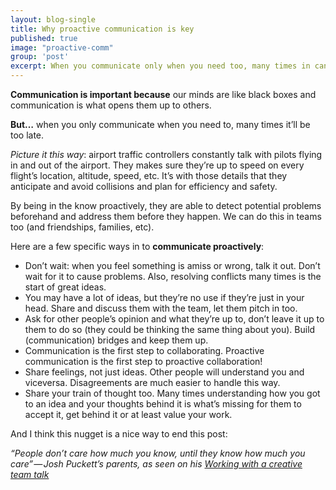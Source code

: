 ```yaml
---
layout: blog-single
title: Why proactive communication is key
published: true
image: "proactive-comm"
group: 'post'
excerpt: When you communicate only when you need too, many times in can be too late.
---
```


<p>  <strong>Communication is important because</strong> our minds are like black boxes and communication is what opens them up to others.</p>

<p><strong>But…</strong> when you only communicate when you need to, many times it’ll be too late.</p>

<p><i>Picture it this way</i>: airport traffic controllers constantly talk with pilots flying in and out of the airport. They makes sure they’re up to speed on every flight’s location, altitude, speed, etc. It’s with those details that they anticipate and avoid collisions and plan for efficiency and safety.</p>

<p>By being in the know proactively, they are able to detect potential problems beforehand and address them before they happen. We can do this in teams too (and friendships, families, etc).</p>

<p>Here are a few specific ways in to <strong>communicate proactively</strong>:</p>

<ul>
  <li>Don’t wait: when you feel something is amiss or wrong, talk it out. Don’t wait for it to cause problems. Also, resolving conflicts many times is the start of great ideas.
  </li>
  <li>You may have a lot of ideas, but they’re no use if they’re just in your head. Share and discuss them with the team, let them pitch in too.
  </li>
  <li>Ask for other people’s opinion and what they’re up to, don’t leave it up to them to do so (they could be thinking the same thing about you). Build (communication) bridges and keep them up.
  </li>
  <li>Communication is the first step to collaborating. Proactive communication is the first step to proactive collaboration!
  </li>
  <li>Share feelings, not just ideas. Other people will understand you and viceversa. Disagreements are much easier to handle this way.
  </li>
  <li>Share your train of thought too. Many times understanding how you got to an idea and your thoughts behind it is what’s missing for them to accept it, get behind it or at least value your work.
  </li>

</ul>

<p>And I think this nugget is a nice way to end this post:</p>

<p><em>“People don’t care how much you know, until they know how much you care” — Josh Puckett’s parents, as seen on his <a href="https://vimeo.com/137355620">Working with a creative team talk</a></em></p>
